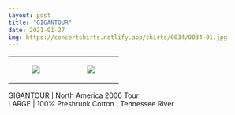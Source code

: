 ```yaml
---
layout: post
title: "GIGANTOUR"
date: 2021-01-27
img: https://concertshirts.netlify.app/shirts/0034/0034-01.jpg
---
```




<table style="width:100%;"><tr><td style="vertical-align:top;">
      <figure class="tmblr-full" data-orig-height="2048" data-orig-width="1365" data-orig-src="https://concertshirts.netlify.app/shirts/0034/0034-01.jpg"><img src="https://64.media.tumblr.com/ee6cdb4c2e22398a68fc8d297de656a9/fa40d330bc10a7cc-81/s540x810/18fc06a8f122a92a1f01d8e46adacdecad14d3ad.jpg" data-orig-height="2048" data-orig-width="1365" data-orig-src="https://concertshirts.netlify.app/shirts/0034/0034-01.jpg"/></figure></td>
    <td style="vertical-align:top;">
      <figure class="tmblr-full" data-orig-height="2048" data-orig-width="1365" data-orig-src="https://concertshirts.netlify.app/shirts/0034/0034-02.jpg"><img src="https://64.media.tumblr.com/c9ee15755c8f8903a05acb5bda5fef41/fa40d330bc10a7cc-f1/s540x810/98913ae50c62e42b3045b1534f6ad80ea5bc01ec.jpg" data-orig-height="2048" data-orig-width="1365" data-orig-src="https://concertshirts.netlify.app/shirts/0034/0034-02.jpg"/></figure></td>
  </tr></table><p>
  GIGANTOUR | North America 2006 Tour<br/>LARGE | 100% Preshrunk Cotton | Tennessee River
</p>
